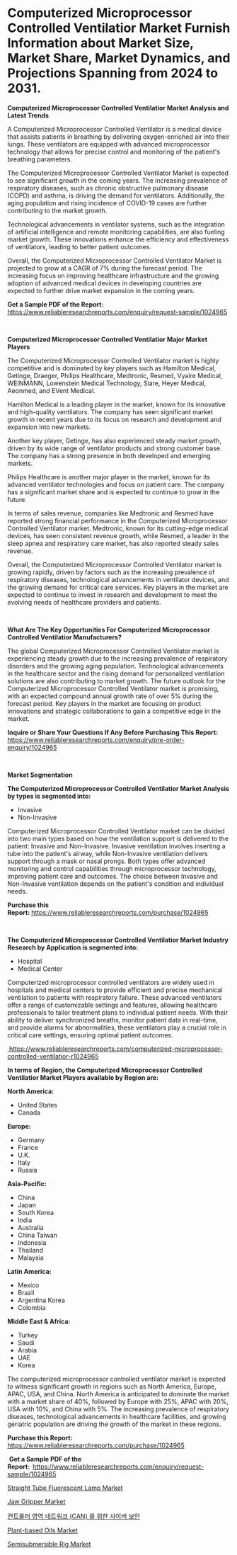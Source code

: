 <p><h1>Computerized Microprocessor Controlled Ventilatior Market Furnish Information about Market Size, Market Share, Market Dynamics, and Projections Spanning from 2024 to 2031.</h1></p><p><strong>Computerized Microprocessor Controlled Ventilatior Market Analysis and Latest Trends</strong></p>
<p><p>A Computerized Microprocessor Controlled Ventilator is a medical device that assists patients in breathing by delivering oxygen-enriched air into their lungs. These ventilators are equipped with advanced microprocessor technology that allows for precise control and monitoring of the patient's breathing parameters.</p><p>The Computerized Microprocessor Controlled Ventilator Market is expected to see significant growth in the coming years. The increasing prevalence of respiratory diseases, such as chronic obstructive pulmonary disease (COPD) and asthma, is driving the demand for ventilators. Additionally, the aging population and rising incidence of COVID-19 cases are further contributing to the market growth.</p><p>Technological advancements in ventilator systems, such as the integration of artificial intelligence and remote monitoring capabilities, are also fueling market growth. These innovations enhance the efficiency and effectiveness of ventilators, leading to better patient outcomes.</p><p>Overall, the Computerized Microprocessor Controlled Ventilator Market is projected to grow at a CAGR of 7% during the forecast period. The increasing focus on improving healthcare infrastructure and the growing adoption of advanced medical devices in developing countries are expected to further drive market expansion in the coming years.</p></p>
<p><strong>Get a Sample PDF of the Report:&nbsp;</strong> <a href="https://www.reliableresearchreports.com/enquiry/request-sample/1024965">https://www.reliableresearchreports.com/enquiry/request-sample/1024965</a></p>
<p>&nbsp;</p>
<p><strong>Computerized Microprocessor Controlled Ventilatior Major Market Players</strong></p>
<p><p>The Computerized Microprocessor Controlled Ventilator market is highly competitive and is dominated by key players such as Hamilton Medical, Getinge, Draeger, Philips Healthcare, Medtronic, Resmed, Vyaire Medical, WEINMANN, Lowenstein Medical Technology, Siare, Heyer Medical, Aeonmed, and EVent Medical.</p><p>Hamilton Medical is a leading player in the market, known for its innovative and high-quality ventilators. The company has seen significant market growth in recent years due to its focus on research and development and expansion into new markets.</p><p>Another key player, Getinge, has also experienced steady market growth, driven by its wide range of ventilator products and strong customer base. The company has a strong presence in both developed and emerging markets.</p><p>Philips Healthcare is another major player in the market, known for its advanced ventilator technologies and focus on patient care. The company has a significant market share and is expected to continue to grow in the future.</p><p>In terms of sales revenue, companies like Medtronic and Resmed have reported strong financial performance in the Computerized Microprocessor Controlled Ventilator market. Medtronic, known for its cutting-edge medical devices, has seen consistent revenue growth, while Resmed, a leader in the sleep apnea and respiratory care market, has also reported steady sales revenue.</p><p>Overall, the Computerized Microprocessor Controlled Ventilator market is growing rapidly, driven by factors such as the increasing prevalence of respiratory diseases, technological advancements in ventilator devices, and the growing demand for critical care services. Key players in the market are expected to continue to invest in research and development to meet the evolving needs of healthcare providers and patients.</p></p>
<p>&nbsp;</p>
<p><strong>What Are The Key Opportunities For Computerized Microprocessor Controlled Ventilatior Manufacturers?</strong></p>
<p><p>The global Computerized Microprocessor Controlled Ventilator market is experiencing steady growth due to the increasing prevalence of respiratory disorders and the growing aging population. Technological advancements in the healthcare sector and the rising demand for personalized ventilation solutions are also contributing to market growth. The future outlook for the Computerized Microprocessor Controlled Ventilator market is promising, with an expected compound annual growth rate of over 5% during the forecast period. Key players in the market are focusing on product innovations and strategic collaborations to gain a competitive edge in the market.</p></p>
<p><strong>Inquire or Share Your Questions If Any Before Purchasing This Report:</strong> <a href="https://www.reliableresearchreports.com/enquiry/pre-order-enquiry/1024965">https://www.reliableresearchreports.com/enquiry/pre-order-enquiry/1024965</a></p>
<p>&nbsp;</p>
<p><strong>Market Segmentation</strong></p>
<p><strong>The Computerized Microprocessor Controlled Ventilatior Market Analysis by types is segmented into:</strong></p>
<p><ul><li>Invasive</li><li>Non-Invasive</li></ul></p>
<p><p>Computerized Microprocessor Controlled Ventilator market can be divided into two main types based on how the ventilation support is delivered to the patient: Invasive and Non-Invasive. Invasive ventilation involves inserting a tube into the patient's airway, while Non-Invasive ventilation delivers support through a mask or nasal prongs. Both types offer advanced monitoring and control capabilities through microprocessor technology, improving patient care and outcomes. The choice between Invasive and Non-Invasive ventilation depends on the patient's condition and individual needs.</p></p>
<p><strong>Purchase this Report:&nbsp;</strong><a href="https://www.reliableresearchreports.com/purchase/1024965">https://www.reliableresearchreports.com/purchase/1024965</a></p>
<p>&nbsp;</p>
<p><strong>The Computerized Microprocessor Controlled Ventilatior Market Industry Research by Application is segmented into:</strong></p>
<p><ul><li>Hospital</li><li>Medical Center</li></ul></p>
<p><p>Computerized microprocessor controlled ventilators are widely used in hospitals and medical centers to provide efficient and precise mechanical ventilation to patients with respiratory failure. These advanced ventilators offer a range of customizable settings and features, allowing healthcare professionals to tailor treatment plans to individual patient needs. With their ability to deliver synchronized breaths, monitor patient data in real-time, and provide alarms for abnormalities, these ventilators play a crucial role in critical care settings, ensuring optimal patient outcomes.</p></p>
<p><a href="https://www.reliableresearchreports.com/computerized-microprocessor-controlled-ventilatior-r1024965">&nbsp;https://www.reliableresearchreports.com/computerized-microprocessor-controlled-ventilatior-r1024965</a></p>
<p><strong>In terms of Region, the Computerized Microprocessor Controlled Ventilatior Market Players available by Region are:</strong></p>
<p>
    <p> <strong> North America: </strong>
        <ul>
            <li>United States</li>
            <li>Canada</li>
        </ul>
        </p> 
    <p> <strong> Europe: </strong>
        <ul>
            <li>Germany</li>
            <li>France</li>
            <li>U.K.</li>
            <li>Italy</li>
            <li>Russia</li>
        </ul>
        </p> 
    <p> <strong> Asia-Pacific: </strong>
        <ul>
            <li>China</li>
            <li>Japan</li>
            <li>South Korea</li>
            <li>India</li>
            <li>Australia</li>
            <li>China Taiwan</li>
            <li>Indonesia</li>
            <li>Thailand</li>
            <li>Malaysia</li>
        </ul>
        </p> 
    <p> <strong> Latin America: </strong>
        <ul>
            <li>Mexico</li>
            <li>Brazil</li>
            <li>Argentina Korea</li>
            <li>Colombia</li>
        </ul>
        </p> 
    <p> <strong> Middle East & Africa: </strong>
        <ul>
            <li>Turkey</li>
            <li>Saudi</li>
            <li>Arabia</li>
            <li>UAE</li>
            <li>Korea</li>
        </ul>
    </p>
    </p>
<p><p>The computerized microprocessor controlled ventilator market is expected to witness significant growth in regions such as North America, Europe, APAC, USA, and China. North America is anticipated to dominate the market with a market share of 40%, followed by Europe with 25%, APAC with 20%, USA with 10%, and China with 5%. The increasing prevalence of respiratory diseases, technological advancements in healthcare facilities, and growing geriatric population are driving the growth of the market in these regions.</p></p>
<p><strong>Purchase this Report: </strong><a href="https://www.reliableresearchreports.com/purchase/1024965">https://www.reliableresearchreports.com/purchase/1024965</a></p>
<p>&nbsp;<strong>Get a Sample PDF of the Report:&nbsp;&nbsp;</strong><a href="https://www.reliableresearchreports.com/enquiry/request-sample/1024965">https://www.reliableresearchreports.com/enquiry/request-sample/1024965</a></p>
<p><strong></strong></p>
<p><p><a href="https://github.com/BobbyMartinebXfnV/Market-Research-Report-List-1/blob/main/straight-tube-fluorescent-lamp-market.md">Straight Tube Fluorescent Lamp Market</a></p><p><a href="https://medium.com/@ruth.murray9056/jaw-gripper-market-trends-focusing-on-jaw-gripper-market-insight-and-forecast-analysis-2024-3981d1afbf86">Jaw Gripper Market</a></p><p><a href="https://github.com/amuji413411/Market-Research-Report-List-2/blob/main/136556482682.md">컨트롤러 영역 네트워크 (CAN) 를 위한 사이버 보안</a></p><p><a href="https://www.linkedin.com/pulse/global-plant-based-oils-market-opportunities-forecast-period-uw5qf?trackingId=qwbUPucDRb6bECy9ZkaNzg%3D%3D">Plant-based Oils Market</a></p><p><a href="https://medium.com/@victoria.lyman98067/semisubmersible-rig-market-a-global-and-regional-analysis-2024-2031-f637348dc524">Semisubmersible Rig Market</a></p></p>